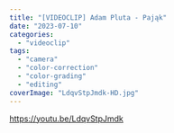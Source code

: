 ```yaml
---
title: "[VIDEOCLIP] Adam Pluta - Pająk"
date: "2023-07-10"
categories: 
  - "videoclip"
tags: 
  - "camera"
  - "color-correction"
  - "color-grading"
  - "editing"
coverImage: "LdqvStpJmdk-HD.jpg"
---
```


https://youtu.be/LdqvStpJmdk
